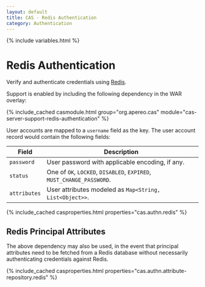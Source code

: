 ```yaml
---
layout: default
title: CAS - Redis Authentication
category: Authentication
---
```


{% include variables.html %}

# Redis Authentication

Verify and authenticate credentials using [Redis](https://redis.io/).

Support is enabled by including the following dependency in the WAR overlay:

{% include_cached casmodule.html group="org.apereo.cas" module="cas-server-support-redis-authentication" %}

User accounts are mapped to a `username` field as the key. The user account record would contain the following fields:

| Field        | Description                                                           |
|--------------|-----------------------------------------------------------------------|
| `password`   | User password with applicable encoding, if any.                       |
| `status`     | One of `OK`, `LOCKED`, `DISABLED`, `EXPIRED`, `MUST_CHANGE_PASSWORD`. |
| `attributes` | User attributes modeled as `Map<String, List<Object>>`.               |

{% include_cached casproperties.html properties="cas.authn.redis" %}


## Redis Principal Attributes

The above dependency may also be used, in the event that principal attributes need to be fetched from a 
Redis database without necessarily authenticating credentials against Redis. 

{% include_cached casproperties.html properties="cas.authn.attribute-repository.redis" %}
